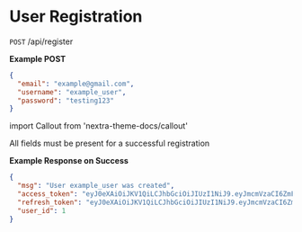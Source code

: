 # User Registration

`POST` /api/register

**Example POST**

```json
{
  "email": "example@gmail.com",
  "username": "example_user",
  "password": "testing123"
}
```

import Callout from 'nextra-theme-docs/callout'

<Callout emoji="🔔">
All fields must be present for a successful registration
</Callout>

**Example Response on Success**

```json
{
  "msg": "User example_user was created",
  "access_token": "eyJ0eXAiOiJKV1QiLCJhbGciOiJIUzI1NiJ9.eyJmcmVzaCI6ZmFsc2UsImlhdCI6MTYANjAzOTI1NCwianRpIjoiYjg4ZDkxZjYtNzY1ZS00NjAzLWFkZTQtODgwNThjYzNjOTY1IiwidHlwZSI6ImFjY2VzcyIsInN1YiI6ImZyYW5reGluMjAyNUB1Lm51cnRod2VzdGVybi5lZHUiLCJuYmYiOjE2NDYwMzkyNTQsImV4cCI6MTY0NjA0Mjg1NH0.fZFAdp_6ZN8B1Rc4rVjwVE8vBzQqrglbuioPwnlyMz0",
  "refresh_token": "eyJ0eXAiOiJKV1QiLCJhbGciOiJIUzI1NiJ9.eyJmcmVzaCI6ZmFsc2UsImlhdCI3MTY0NjAzOTI1NCwianRpIjoiYTVkZjE3NjItZGEwNC00MzQ1LThlMGItNDNjOTk0MWM5YWZkIiwidHlwZSI6InJlZnJlc2giLCJzdWIiOiJmcmFua3hpbjIwMjVAdS5ub3J0aHdlc3Rlcm4uZWR1IiwihmJmIjoxNjQ2MDM5MjU0LCJleHAiOjE2NjE1OTEyNTR9.dVTV3VMM3k9eKsRdouTv-FJFUbWXi_4qpLcmDsD2nIg",
  "user_id": 1
}
```
